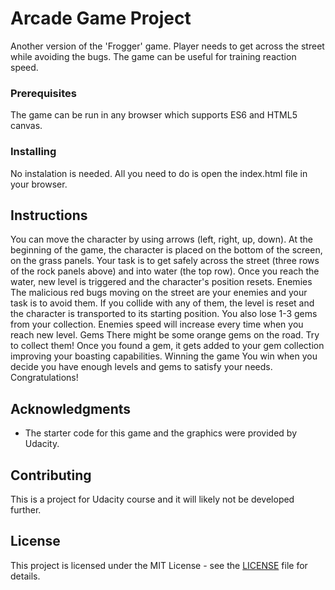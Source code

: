 # Arcade Game Project
Another version of the 'Frogger' game. Player needs to get across the street while avoiding the bugs. The game can be useful for training reaction speed.

### Prerequisites
The game can be run in any browser which supports ES6 and HTML5 canvas.

### Installing
No instalation is needed. All you need to do is open the index.html file in your browser.

## Instructions
You can move the character by using arrows (left, right, up, down). At the beginning of the game, the character is placed on the bottom of the screen, on the grass panels. Your task is to get safely across the street (three rows of the rock panels above) and into water (the top row). Once you reach the water, new level is triggered and the character's position resets.
Enemies
The malicious red bugs moving on the street are your enemies and your task is to avoid them. If you collide with any of them, the level is reset and the character is transported to its starting position. You also lose 1-3 gems from your collection.
Enemies speed will increase every time when you reach new level.
Gems
There might be some orange gems on the road. Try to collect them! Once you found a gem, it gets added to your gem collection improving your boasting capabilities.
Winning the game
You win when you decide you have enough levels and gems to satisfy your needs. Congratulations!


## Acknowledgments

* The starter code for this game and the graphics were provided by Udacity.


## Contributing
This is a project for Udacity course and it will likely not be developed further.


## License
This project is licensed under the MIT License - see the [LICENSE](https://github.com/Trufs/memory-game/blob/master/LICENSE) file for details.



